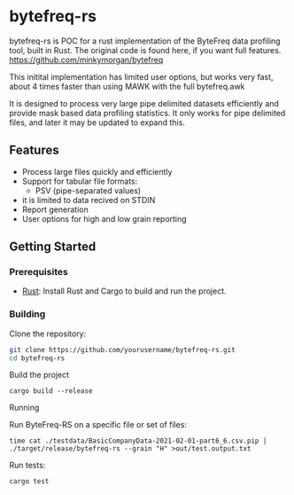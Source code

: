 # bytefreq-rs

bytefreq-rs is POC for a rust implementation of the ByteFreq data profiling tool, built in Rust. 
The original code is found here, if you want full features. https://github.com/minkymorgan/bytefreq

This initital implementation has limited user options, but works very fast, about 4 times faster than using MAWK with the full bytefreq.awk

It is designed to process very large pipe delimited  datasets efficiently and provide mask based data profiling statistics.
It only works for pipe delimited files, and later it may be updated to expand this.

## Features

- Process large files quickly and efficiently
- Support for tabular file formats:
  - PSV (pipe-separated values)
- it is limited to data recived on STDIN 
- Report generation
- User options for high and low grain reporting

## Getting Started
### Prerequisites

- [Rust](https://www.rust-lang.org/tools/install): Install Rust and Cargo to build and run the project.

### Building

Clone the repository:

```bash
git clone https://github.com/yourusername/bytefreq-rs.git
cd bytefreq-rs
```
Build the project

```
cargo build --release
```

Running

Run ByteFreq-RS on a specific file or set of files:
```
time cat ./testdata/BasicCompanyData-2021-02-01-part6_6.csv.pip | ./target/release/bytefreq-rs --grain "H" >out/test.output.txt 
```

Run tests:
```
cargo test
```
